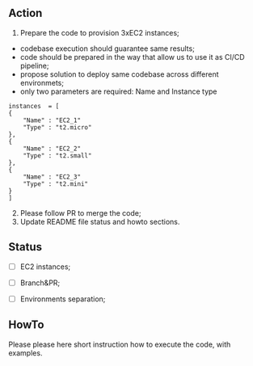 ## Action 
1. Prepare the code to provision 3xEC2 instances;
- codebase execution should guarantee same results;
- code should be prepared in the way that allow us to use it as CI/CD pipeline;
- propose solution to deploy same codebase across different environmets;
- only two parameters are required: Name and Instance type
```
instances  = [
{
    "Name" : "EC2_1"
    "Type" : "t2.micro"
},
{
    "Name" : "EC2_2"
    "Type" : "t2.small"
},
{
    "Name" : "EC2_3"
    "Type" : "t2.mini"
}
]
```
2. Please follow PR to merge the code;
5. Update README file status and howto sections.

## Status
- [ ] EC2 instances;
- [ ] Branch&PR;
- [ ] Environments separation;


## HowTo
Please please here short instruction how to execute the code, with examples.
